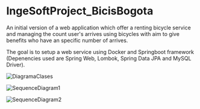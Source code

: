 # IngeSoftProject_BicisBogota

An initial version of a web application which offer a renting bicycle service and  managing the count user's arrives using bicycles with aim to give benefits who have an specific number of arrives.

The goal is to setup a web service using Docker and Springboot framework (Depenencies used are Spring Web, Lombok, Spring Data JPA and MySQL Driver). 

![DiagramaClases](https://user-images.githubusercontent.com/49048548/205450662-0cf21e30-3cb5-4bf6-b169-8660861cca40.png)

![SequenceDiagram1](https://user-images.githubusercontent.com/49048548/203198213-4d83992d-c372-4def-88e2-d5b87e47a293.png)

![SequenceDiagram2](https://user-images.githubusercontent.com/49048548/203198893-ef77af9b-2426-47e8-bc87-006b627c2251.PNG)

